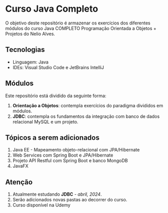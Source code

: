 # Curso Java Completo

<p> O objetivo deste repositório é armazenar os exercícios dos diferentes módulos do curso Java COMPLETO Programação Orientada a Objetos + Projetos do Nelio Alves. </p>

## Tecnologias

- Linguagem: Java
- IDEs: Visual Studio Code e JetBrains IntelliJ

## Módulos

Este repositório está dividido da seguinte forma:

1. **Orientação a Objetos**: contempla exercícios do paradigma divididos em módulos.
2. **JDBC**: contempla os fundamentos da integração com banco de dados relacional MySQL e um projeto.

## Tópicos a serem adicionados
1. Java EE - Mapeamento objeto-relacional com JPA/Hibernate
2. Web Services com Spring Boot e JPA/Hibernate
3. Projeto API Restful com Spring Boot e banco MongoDB
4. JavaFX

## Atenção
1. Atualmente estudando **JDBC** - *abril, 2024*.
2. Serão adicionados novas pastas ao decorrer do curso.
3. Curso disponível na Udemy
